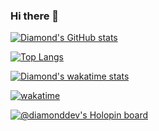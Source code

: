 ### Hi there 👋

[![Diamond's GitHub stats](https://github-readme-stats.vercel.app/api?username=diamondobama&show_icons=true&theme=radical)](https://github.com/diamondobama/github-readme-stats)

[![Top Langs](https://github-readme-stats.vercel.app/api/top-langs/?username=diamondobama&layout=compact)](https://github.com/diamondobama/github-readme-stats)

[![Diamond's wakatime stats](https://github-readme-stats.vercel.app/api/wakatime?username=diamonddev)](https://github.com/diamondobama/github-readme-stats)

[![wakatime](https://wakatime.com/badge/user/d119899d-1a83-4c4d-84bb-63d07b7519bb.svg)](https://wakatime.com/@d119899d-1a83-4c4d-84bb-63d07b7519bb)

[![@diamonddev's Holopin board](https://holopin.io/api/user/board?user=diamonddev)](https://holopin.io/@diamonddev)
<!--
**diamondobama/diamondobama** is a ✨ _special_ ✨ repository because its `README.md` (this file) appears on your GitHub profile.

Here are some ideas to get you started:

- 🔭 I’m currently working on ...
- 🌱 I’m currently learning ...
- 👯 I’m looking to collaborate on ...
- 🤔 I’m looking for help with ...
- 💬 Ask me about ...
- 📫 How to reach me: ...
- 😄 Pronouns: ...
- ⚡ Fun fact: ...
-->
